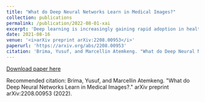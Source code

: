 ```yaml
---
title: "What do Deep Neural Networks Learn in Medical Images?"
collection: publications
permalink: /publication/2022-08-01-xai
excerpt: 'Deep learning is increasingly gaining rapid adoption in healthcare to help improve patient outcomes. This is more so in medical image analysis which requires extensive training to gain the requisite expertise to become a trusted practitioner. However, while deep learning techniques have continued to provide state-of-the-art predictive performance, one of the primary challenges that stands to hinder this progress in healthcare is the opaque nature of the inference mechanism of these models. So, attribution has a vital role in building confidence in stakeholders for the predictions made by deep learning models to inform clinical decisions. This work seeks to answer the question: what do deep neural network models learn in medical images? In that light, we present a novel attribution framework using adaptive path-based gradient integration techniques. Results show a promising direction of building trust in domain experts to improve healthcare outcomes by allowing them to understand the input-prediction correlative structures, discover new bio-markers, and reveal potential model biases.'
date: 2021-08-16
venue: '<i>arXiv preprint arXiv:2208.00953</i>'
paperurl: 'https://arxiv.org/abs/2208.00953'
citation: 'Brima, Yusuf, and Marcellin Atemkeng. "What do Deep Neural Networks Learn in Medical Images?." arXiv preprint arXiv:2208.00953 (2022).'
---
```


[Download paper here](https://arxiv.org/abs/2208.00953)

Recommended citation: Brima, Yusuf, and Marcellin Atemkeng. "What do Deep Neural Networks Learn in Medical Images?." arXiv preprint arXiv:2208.00953 (2022).